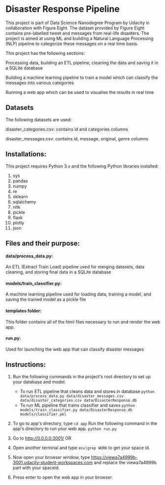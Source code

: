 # Disaster Response Pipeline

This project is part of Data Science Nanodegree Program by Udacity in collaboration with Figure Eight. The dataset provided by Figure Eight contains pre-labelled tweet and messages from real-life disasters. The project is aimed at using ML and building a Natural Language Processing (NLP) pipeline to categorize these messages on a real time basis.


This project has the following sections:

Processing data, building an ETL pipeline, cleaning the data and saving it in a SQLite database

Building a machine learning pipeline to train a model which can classify the messages into various categories

Running a web app which can be used to visualise the results in real time

## Datasets
The following datasets are used:

disaster_categories.csv: contains id and categories columns

disaster_messages.csv: contains id, message, original, genre columns


## Installations:
This project requires Python 3.x and the following Python libraries installed:

1. sys
2. pandas
3. numpy
4. re
5. sklearn
6. sqlalchemy
7. nltk
8. pickle
9. flask
10. plotly
11. json
  

## Files and their purpose:

#### data/process_data.py:
An ETL (Extract Train Load) pipeline used for merging datasets, data cleaning, and storing final data in a SQLite database

#### models/train_classifier.py:
A machine learning pipeline used for loading data, training a model, and saving the trained model as a pickle file

#### templates folder:
This folder contains all of the html files necessary to run and render the web app.
#### run.py:
Used for launching the web app that can classify disaster messages

## Instructions:
1. Run the following commands in the project's root directory to set up your database and model.

    - To run ETL pipeline that cleans data and stores in database
        `python data/process_data.py data/disaster_messages.csv data/disaster_categories.csv data/DisasterResponse.db`
    - To run ML pipeline that trains classifier and saves
        `python models/train_classifier.py data/DisasterResponse.db models/classifier.pkl`

2. To go to app's directory, type `cd app`
   Run the following command in the app's directory to run your web app.
    `python run.py`

3. Go to http://0.0.0.0:3001/
OR
4. Open another terminal and type `env|grep WORK` to get your space id.

5. Now open your browser window, type https://viewa7a4999b-3001.udacity-student-workspaces.com and replace the viewa7a4999b part with your spaceid.

6. Press enter to open the web app in your browser.

